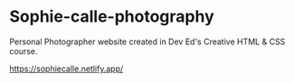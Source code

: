 # Sophie-calle-photography

Personal Photographer website created in Dev Ed's Creative HTML & CSS course.

https://sophiecalle.netlify.app/

